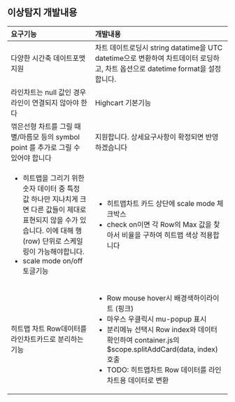 
## 이상탐지 개발내용


  | 요구기능                            |  개발내용                                             |
  |:----------------------------------- | :---------------------------------------------------------------|
  | 다양한 시간축 데이트포맷 지원        | 차트 데이트로딩시 string datatime을 UTC datetime으로 변환하여 차트데이터 로딩하고, 차트 옵션으로 datetime format을 설정합니다. |
  | 라인차트는 null 값인 경우 라인이 연결되지 않아야 한다     | Highcart 기본기능                |
  | 꺾은선형 차트를 그릴 때 별/마름모 등의 symbol point 를 추가로 그릴 수 있어야 합니다    | 지원합니다. 상세요구사항이 확정되면 반영하겠습니다               |
  | <ul><li>히트맵을 그리기 위한 숫자 데이터 중 특정 값 하나만 지나치게 크면 다른 값들이 제대로 표현되지 않을 수가 있습니다. 이에 대해 행(row) 단위로 스케일링이 가능해야합니다.</li><li>scale mode on/off 토글기능</li></ul> |<ul><li>히트맵차트 카드 상단에 scale mode 체크박스</li><li>check on이면 각 Row의 Max 값을 찾아서 비율을 구하여 히트맵 색상 적용합니다</li></ul> |
  | 히트맵 차트 Row데이터를 라인차트카드로 분리하는 기능 |<ul><li>Row mouse hover시 배경색하이라이트 (핑크) </li><li>마우스 우클릭시 mu-popup 표시</li><li>분리메뉴 선택시 Row index와 데이터 확인하여 container.js의 $scope.splitAddCard(data, index) 호출</li><li>TODO: 히트맵차트 Row 데이터를 라인차트용 데이터로 변환</li></ul> |



